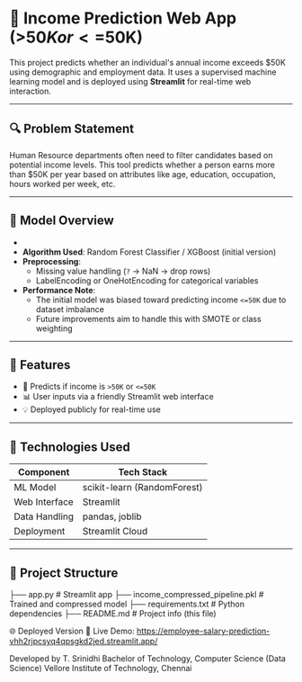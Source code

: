 # 💼 Income Prediction Web App (>$50K or <=$50K)

This project predicts whether an individual's annual income exceeds $50K using demographic and employment data. It uses a supervised machine learning model and is deployed using **Streamlit** for real-time web interaction.

---

## 🔍 Problem Statement

Human Resource departments often need to filter candidates based on potential income levels. This tool predicts whether a person earns more than $50K per year based on attributes like age, education, occupation, hours worked per week, etc.

---

## 🧠 Model Overview

- 
- **Algorithm Used**: Random Forest Classifier / XGBoost (initial version)
- **Preprocessing**:
  - Missing value handling (`?` → NaN → drop rows)
  - LabelEncoding or OneHotEncoding for categorical variables
- **Performance Note**:
  - The initial model was biased toward predicting income `<=50K` due to dataset imbalance
  - Future improvements aim to handle this with SMOTE or class weighting

---

## 🚀 Features

- 🔮 Predicts if income is `>50K` or `<=50K`
- 📊 User inputs via a friendly Streamlit web interface
- 💡 Deployed publicly for real-time use

---

## 🧱 Technologies Used

| Component        | Tech Stack                  |
|------------------|-----------------------------|
| ML Model         | scikit-learn (RandomForest) |
| Web Interface    | Streamlit                   |
| Data Handling    | pandas, joblib              |
| Deployment       | Streamlit Cloud             |

---

## 📂 Project Structure


├── app.py # Streamlit app
├── income_compressed_pipeline.pkl # Trained and compressed model
├── requirements.txt # Python dependencies
├── README.md # Project info (this file)

🌐 Deployed Version
🔗 Live Demo: https://employee-salary-prediction-vhh2rjpcsyq4qpsgkd2jed.streamlit.app/

Developed by T. Srinidhi
Bachelor of Technology, Computer Science (Data Science)
Vellore Institute of Technology, Chennai
